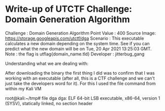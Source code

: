 # Write-up of UTCTF Challenge: Domain Generation Algorithm

Challenge   : Domain Generation Algorithm
Point Value : 400
Source Image: https://storage.googleapis.com/utctf/dga
Scenario    :  This executable calculates a new domain depending on the system time. See if you can predict what the new domain will be on Tue, 20 Apr 2021 13:25:03 GMT.
Note        : the flag is utflag{domain_name.tld}
Developer   : jitterbug_gang

Understanding what we are dealing with:

After downloading the binary the first thing I did was to confirm that I was working with an executable (after all, this is a CTF challenge and we can't just take the developers word for it).  For this I used the file command from within my Kali VM

root@kali:~/tmp# file dga
dga: ELF 64-bit LSB executable, x86-64, version 1 (SYSV), statically linked, no section header
